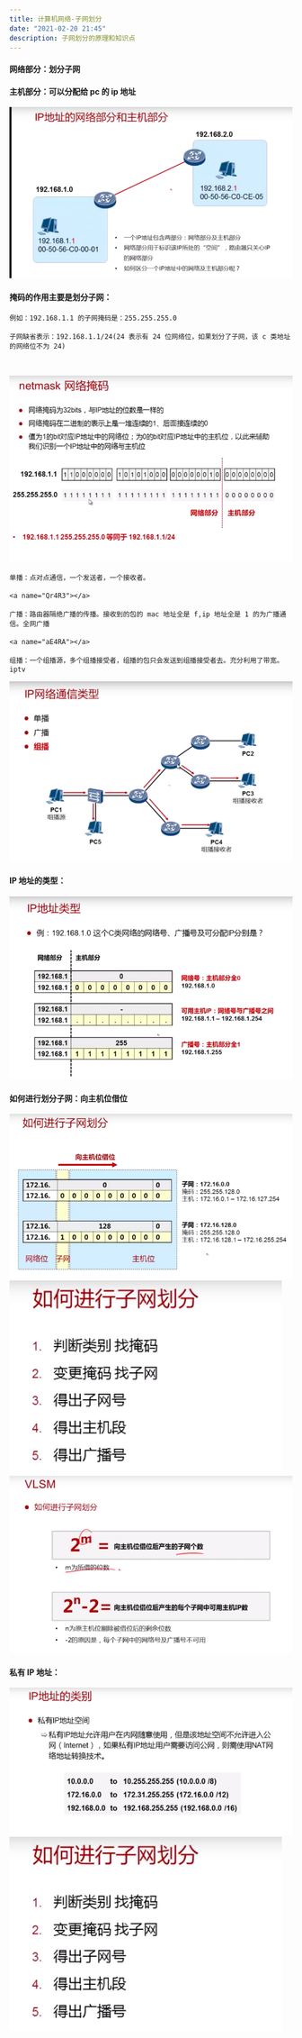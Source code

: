 ```yaml
---
title: 计算机网络-子网划分
date: "2021-02-20 21:45"
description: 子网划分的原理和知识点
---
```


<a name="M4rZJ"></a>

#### 网络部分：划分子网

<a name="Nh8DI"></a>

#### 主机部分：可以分配给 pc 的 ip 地址

![image.png](net1.png)<br />

<a name="lNg98"></a>

#### 掩码的作用主要是划分子网：

<a name="E3IS8"></a>

```
例如：192.168.1.1 的子网掩码是：255.255.255.0

子网缺省表示：192.168.1.1/24(24 表示有 24 位网络位，如果划分了子网，该 c 类地址的网络位不为 24)
```

<br />

![image.png](net2.png)

<a name="FN3Xs"></a>

```
单播：点对点通信，一个发送者，一个接收者。

<a name="Qr4R3"></a>

广播：路由器隔绝广播的传播。接收到的包的 mac 地址全是 f,ip 地址全是 1 的为广播通信。全网广播

<a name="aE4RA"></a>

组播：一个组播源，多个组播接受者，组播的包只会发送到组播接受者去。充分利用了带宽。iptv
```

![image.png](net3.png)<br />

<a name="M3wO9"></a>

#### IP 地址的类型：

![image.png](net4.png)<br />

<a name="4O3qn"></a>

#### 如何进行划分子网：向主机位借位

![image.png](net5.png)<br />![image.png](net6.png)<br />![image.png](net7.png)<br />

<a name="p36om"></a>

#### 私有 IP 地址：

![image.png](net8.png)<br />![image.png](net9.png)
